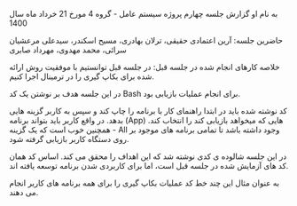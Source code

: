 به نام او
گزارش جلسه چهارم پروژه سیستم عامل - گروه 4
مورخ 21 خرداد ماه سال 1400

حاضرین جلسه: آرین اعتمادی حقیقی، ترلان بهادری، مسیح اسکندر، سیدعلی مرعشیان سرائی، محمد مهدوی، مهرداد صابری

خلاصه کارهای انجام شده در جلسه قبل:
در جلسه قبل توانستیم با موفقیت روش ارائه شده برای بکاپ گیری را در ترمینال اجرا کنیم. 

در این جلسه هدف بر نوشتن یک کد Bash برای انجام عملیات بازیابی بود.

کد نوشته شده باید در ابتدا راهنمای کار با برنامه را چاپ کند و سپس به کاربر گزینه هایی بدهد.
در واقع کاربر باید بتواند برنامه (App) هایی که میخواهد بازیابی کند را انتخاب کند. 
همچنین خوب است که یک گزینه - All وجود داشته باشد تا تمامی برنامه های موجود بر روی دستگاه کاربر بازیابی گرفته شود. 

در این جلسه شالوده ی کدی نوشته شد که این اهداف را محقق می کند. اساس کد همان کد های آزمایش شده در جلسه قبل است، اما برای کاربردی شدن برنامه توسعه یافته اند. 

به عنوان مثال این چند خط کد عملیات بکاپ گیری را برای همه برنامه های کاربر انجام می دهند. 
